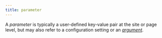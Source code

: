 ```yaml
---
title: parameter
---
```


A _parameter_ is typically a user-defined key-value pair at the site or page level, but may also refer to a configuration setting or an [_argument_](g).
